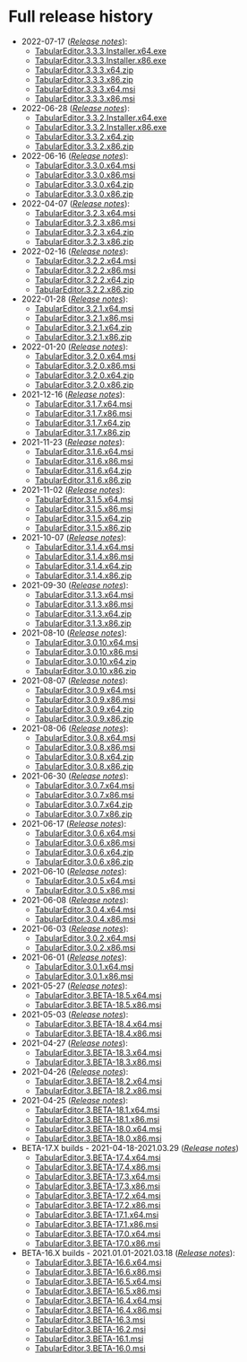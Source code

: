 # Full release history

- 2022-07-17 (*[Release notes](release-notes/3_3_3.md)*):
  - [TabularEditor.3.3.3.Installer.x64.exe](https://cdn.tabulareditor.com/files/TabularEditor.3.3.3.Installer.x64.exe)
  - [TabularEditor.3.3.3.Installer.x86.exe](https://cdn.tabulareditor.com/files/TabularEditor.3.3.3.Installer.x86.exe)
  - [TabularEditor.3.3.3.x64.zip](https://cdn.tabulareditor.com/files/TabularEditor.3.3.3.x64.zip)
  - [TabularEditor.3.3.3.x86.zip](https://cdn.tabulareditor.com/files/TabularEditor.3.3.3.x86.zip)
  - [TabularEditor.3.3.3.x64.msi](https://cdn.tabulareditor.com/files/TabularEditor.3.3.3.x64.msi)
  - [TabularEditor.3.3.3.x86.msi](https://cdn.tabulareditor.com/files/TabularEditor.3.3.3.x86.msi)
- 2022-06-28 (*[Release notes](release-notes/3_3_2.md)*):
  - [TabularEditor.3.3.2.Installer.x64.exe](https://cdn.tabulareditor.com/files/TabularEditor.3.3.2.Installer.x64.exe)
  - [TabularEditor.3.3.2.Installer.x86.exe](https://cdn.tabulareditor.com/files/TabularEditor.3.3.2.Installer.x86.exe)
  - [TabularEditor.3.3.2.x64.zip](https://cdn.tabulareditor.com/files/TabularEditor.3.3.2.x64.zip)
  - [TabularEditor.3.3.2.x86.zip](https://cdn.tabulareditor.com/files/TabularEditor.3.3.2.x86.zip)
- 2022-06-16 (*[Release notes](release-notes/3_3_0.md)*):
  - [TabularEditor.3.3.0.x64.msi](https://cdn.tabulareditor.com/files/TabularEditor.3.3.0.x64.msi)
  - [TabularEditor.3.3.0.x86.msi](https://cdn.tabulareditor.com/files/TabularEditor.3.3.0.x86.msi)
  - [TabularEditor.3.3.0.x64.zip](https://cdn.tabulareditor.com/files/TabularEditor.3.3.0.x64.zip)
  - [TabularEditor.3.3.0.x86.zip](https://cdn.tabulareditor.com/files/TabularEditor.3.3.0.x86.zip)
- 2022-04-07 (*[Release notes](release-notes/3_2_3.md)*):
  - [TabularEditor.3.2.3.x64.msi](https://cdn.tabulareditor.com/files/TabularEditor.3.2.3.x64.msi)
  - [TabularEditor.3.2.3.x86.msi](https://cdn.tabulareditor.com/files/TabularEditor.3.2.3.x86.msi)
  - [TabularEditor.3.2.3.x64.zip](https://cdn.tabulareditor.com/files/TabularEditor.3.2.3.x64.zip)
  - [TabularEditor.3.2.3.x86.zip](https://cdn.tabulareditor.com/files/TabularEditor.3.2.3.x86.zip)
- 2022-02-16 (*[Release notes](release-notes/3_2_2.md)*):
  - [TabularEditor.3.2.2.x64.msi](https://cdn.tabulareditor.com/files/TabularEditor.3.2.2.x64.msi)
  - [TabularEditor.3.2.2.x86.msi](https://cdn.tabulareditor.com/files/TabularEditor.3.2.2.x86.msi)
  - [TabularEditor.3.2.2.x64.zip](https://cdn.tabulareditor.com/files/TabularEditor.3.2.2.x64.zip)
  - [TabularEditor.3.2.2.x86.zip](https://cdn.tabulareditor.com/files/TabularEditor.3.2.2.x86.zip)
- 2022-01-28 (*[Release notes](release-notes/3_2_1.md)*):
  - [TabularEditor.3.2.1.x64.msi](https://cdn.tabulareditor.com/files/TabularEditor.3.2.1.x64.msi)
  - [TabularEditor.3.2.1.x86.msi](https://cdn.tabulareditor.com/files/TabularEditor.3.2.1.x86.msi)
  - [TabularEditor.3.2.1.x64.zip](https://cdn.tabulareditor.com/files/TabularEditor.3.2.1.x64.zip)
  - [TabularEditor.3.2.1.x86.zip](https://cdn.tabulareditor.com/files/TabularEditor.3.2.1.x86.zip)
- 2022-01-20 (*[Release notes](release-notes/3_2_0.md)*):
  - [TabularEditor.3.2.0.x64.msi](https://cdn.tabulareditor.com/files/TabularEditor.3.2.0.x64.msi)
  - [TabularEditor.3.2.0.x86.msi](https://cdn.tabulareditor.com/files/TabularEditor.3.2.0.x86.msi)
  - [TabularEditor.3.2.0.x64.zip](https://cdn.tabulareditor.com/files/TabularEditor.3.2.0.x64.zip)
  - [TabularEditor.3.2.0.x86.zip](https://cdn.tabulareditor.com/files/TabularEditor.3.2.0.x86.zip)
- 2021-12-16 (*[Release notes](release-notes/3_1_7.md)*):
  - [TabularEditor.3.1.7.x64.msi](https://cdn.tabulareditor.com/files/TabularEditor.3.1.7.x64.msi)
  - [TabularEditor.3.1.7.x86.msi](https://cdn.tabulareditor.com/files/TabularEditor.3.1.7.x86.msi)
  - [TabularEditor.3.1.7.x64.zip](https://cdn.tabulareditor.com/files/TabularEditor.3.1.7.x64.zip)
  - [TabularEditor.3.1.7.x86.zip](https://cdn.tabulareditor.com/files/TabularEditor.3.1.7.x86.zip)
- 2021-11-23 (*[Release notes](release-notes/3_1_6.md)*):
  - [TabularEditor.3.1.6.x64.msi](https://cdn.tabulareditor.com/files/TabularEditor.3.1.6.x64.msi)
  - [TabularEditor.3.1.6.x86.msi](https://cdn.tabulareditor.com/files/TabularEditor.3.1.6.x86.msi)
  - [TabularEditor.3.1.6.x64.zip](https://cdn.tabulareditor.com/files/TabularEditor.3.1.6.x64.zip)
  - [TabularEditor.3.1.6.x86.zip](https://cdn.tabulareditor.com/files/TabularEditor.3.1.6.x86.zip)
- 2021-11-02 (*[Release notes](release-notes/3_1_5.md)*):
  - [TabularEditor.3.1.5.x64.msi](https://cdn.tabulareditor.com/files/TabularEditor.3.1.5.x64.msi)
  - [TabularEditor.3.1.5.x86.msi](https://cdn.tabulareditor.com/files/TabularEditor.3.1.5.x86.msi)
  - [TabularEditor.3.1.5.x64.zip](https://cdn.tabulareditor.com/files/TabularEditor.3.1.5.x64.zip)
  - [TabularEditor.3.1.5.x86.zip](https://cdn.tabulareditor.com/files/TabularEditor.3.1.5.x86.zip)
- 2021-10-07 (*[Release notes](release-notes/3_1_4.md)*):
  - [TabularEditor.3.1.4.x64.msi](https://cdn.tabulareditor.com/files/TabularEditor.3.1.4.x64.msi)
  - [TabularEditor.3.1.4.x86.msi](https://cdn.tabulareditor.com/files/TabularEditor.3.1.4.x86.msi)
  - [TabularEditor.3.1.4.x64.zip](https://cdn.tabulareditor.com/files/TabularEditor.3.1.4.x64.zip)
  - [TabularEditor.3.1.4.x86.zip](https://cdn.tabulareditor.com/files/TabularEditor.3.1.4.x86.zip)
- 2021-09-30 (*[Release notes](release-notes/3_1_3.md)*):
  - [TabularEditor.3.1.3.x64.msi](https://cdn.tabulareditor.com/files/TabularEditor.3.1.3.x64.msi)
  - [TabularEditor.3.1.3.x86.msi](https://cdn.tabulareditor.com/files/TabularEditor.3.1.3.x86.msi)
  - [TabularEditor.3.1.3.x64.zip](https://cdn.tabulareditor.com/files/TabularEditor.3.1.3.x64.zip)
  - [TabularEditor.3.1.3.x86.zip](https://cdn.tabulareditor.com/files/TabularEditor.3.1.3.x86.zip)
- 2021-08-10 (*[Release notes](release-notes/3_0_10.md)*):
  - [TabularEditor.3.0.10.x64.msi](https://cdn.tabulareditor.com/files/TabularEditor.3.0.10.x64.msi)
  - [TabularEditor.3.0.10.x86.msi](https://cdn.tabulareditor.com/files/TabularEditor.3.0.10.x86.msi)
  - [TabularEditor.3.0.10.x64.zip](https://cdn.tabulareditor.com/files/TabularEditor.3.0.10.x64.zip)
  - [TabularEditor.3.0.10.x86.zip](https://cdn.tabulareditor.com/files/TabularEditor.3.0.10.x86.zip)
- 2021-08-07 (*[Release notes](release-notes/3_0_9.md)*):
  - [TabularEditor.3.0.9.x64.msi](https://cdn.tabulareditor.com/files/TabularEditor.3.0.9.x64.msi)
  - [TabularEditor.3.0.9.x86.msi](https://cdn.tabulareditor.com/files/TabularEditor.3.0.9.x86.msi)
  - [TabularEditor.3.0.9.x64.zip](https://cdn.tabulareditor.com/files/TabularEditor.3.0.9.x64.zip)
  - [TabularEditor.3.0.9.x86.zip](https://cdn.tabulareditor.com/files/TabularEditor.3.0.9.x86.zip)
- 2021-08-06 (*[Release notes](release-notes/3_0_8.md)*):
  - [TabularEditor.3.0.8.x64.msi](https://cdn.tabulareditor.com/files/TabularEditor.3.0.8.x64.msi)
  - [TabularEditor.3.0.8.x86.msi](https://cdn.tabulareditor.com/files/TabularEditor.3.0.8.x86.msi)
  - [TabularEditor.3.0.8.x64.zip](https://cdn.tabulareditor.com/files/TabularEditor.3.0.8.x64.zip)
  - [TabularEditor.3.0.8.x86.zip](https://cdn.tabulareditor.com/files/TabularEditor.3.0.8.x86.zip)
- 2021-06-30 (*[Release notes](release-notes/3_0_7.md)*):
  - [TabularEditor.3.0.7.x64.msi](https://cdn.tabulareditor.com/files/TabularEditor.3.0.7.x64.msi)
  - [TabularEditor.3.0.7.x86.msi](https://cdn.tabulareditor.com/files/TabularEditor.3.0.7.x86.msi)
  - [TabularEditor.3.0.7.x64.zip](https://cdn.tabulareditor.com/files/TabularEditor.3.0.7.x64.zip)
  - [TabularEditor.3.0.7.x86.zip](https://cdn.tabulareditor.com/files/TabularEditor.3.0.7.x86.zip)
- 2021-06-17 (*[Release notes](release-notes/3_0_6.md)*):
  - [TabularEditor.3.0.6.x64.msi](https://cdn.tabulareditor.com/files/TabularEditor.3.0.6.x64.msi)
  - [TabularEditor.3.0.6.x86.msi](https://cdn.tabulareditor.com/files/TabularEditor.3.0.6.x86.msi)
  - [TabularEditor.3.0.6.x64.zip](https://cdn.tabulareditor.com/files/TabularEditor.3.0.6.x64.zip)
  - [TabularEditor.3.0.6.x86.zip](https://cdn.tabulareditor.com/files/TabularEditor.3.0.6.x86.zip)
- 2021-06-10 (*[Release notes](release-notes/3_0_5.md)*):
  - [TabularEditor.3.0.5.x64.msi](https://cdn.tabulareditor.com/files/TabularEditor.3.0.5.x64.msi)
  - [TabularEditor.3.0.5.x86.msi](https://cdn.tabulareditor.com/files/TabularEditor.3.0.5.x86.msi)
- 2021-06-08 (*[Release notes](release-notes/3_0_4.md)*):
  - [TabularEditor.3.0.4.x64.msi](https://cdn.tabulareditor.com/files/TabularEditor.3.0.4.x64.msi)
  - [TabularEditor.3.0.4.x86.msi](https://cdn.tabulareditor.com/files/TabularEditor.3.0.4.x86.msi)
- 2021-06-03 (*[Release notes](release-notes/3_0_2.md)*):
  - [TabularEditor.3.0.2.x64.msi](https://cdn.tabulareditor.com/files/TabularEditor.3.0.2.x64.msi)
  - [TabularEditor.3.0.2.x86.msi](https://cdn.tabulareditor.com/files/TabularEditor.3.0.2.x86.msi)
- 2021-06-01 (*[Release notes](release-notes/3_0_1.md)*):
  - [TabularEditor.3.0.1.x64.msi](https://cdn.tabulareditor.com/files/TabularEditor.3.0.1.x64.msi)
  - [TabularEditor.3.0.1.x86.msi](https://cdn.tabulareditor.com/files/TabularEditor.3.0.1.x86.msi)
- 2021-05-27 (*[Release notes](release-notes/beta-18_5.md)*):
  - [TabularEditor.3.BETA-18.5.x64.msi](https://cdn.tabulareditor.com/files/TabularEditor.3.BETA-18.5.x64.msi)
  - [TabularEditor.3.BETA-18.5.x86.msi](https://cdn.tabulareditor.com/files/TabularEditor.3.BETA-18.5.x86.msi)
- 2021-05-03 (*[Release notes](release-notes/beta-18_4.md)*):
  - [TabularEditor.3.BETA-18.4.x64.msi](https://cdn.tabulareditor.com/files/TabularEditor.3.BETA-18.4.x64.msi)
  - [TabularEditor.3.BETA-18.4.x86.msi](https://cdn.tabulareditor.com/files/TabularEditor.3.BETA-18.4.x86.msi)
- 2021-04-27 (*[Release notes](release-notes/beta-18_3.md)*):
  - [TabularEditor.3.BETA-18.3.x64.msi](https://cdn.tabulareditor.com/files/TabularEditor.3.BETA-18.3.x64.msi)
  - [TabularEditor.3.BETA-18.3.x86.msi](https://cdn.tabulareditor.com/files/TabularEditor.3.BETA-18.3.x86.msi)
- 2021-04-26 (*[Release notes](release-notes/beta-18_3.md)*):
  - [TabularEditor.3.BETA-18.2.x64.msi](https://cdn.tabulareditor.com/files/TabularEditor.3.BETA-18.2.x64.msi)
  - [TabularEditor.3.BETA-18.2.x86.msi](https://cdn.tabulareditor.com/files/TabularEditor.3.BETA-18.2.x86.msi)
- 2021-04-25 (*[Release notes](release-notes/beta-18_3.md)*):
  - [TabularEditor.3.BETA-18.1.x64.msi](https://cdn.tabulareditor.com/files/TabularEditor.3.BETA-18.1.x64.msi)
  - [TabularEditor.3.BETA-18.1.x86.msi](https://cdn.tabulareditor.com/files/TabularEditor.3.BETA-18.1.x86.msi)
  - [TabularEditor.3.BETA-18.0.x64.msi](https://cdn.tabulareditor.com/files/TabularEditor.3.BETA-18.0.x64.msi)
  - [TabularEditor.3.BETA-18.0.x86.msi](https://cdn.tabulareditor.com/files/TabularEditor.3.BETA-18.0.x86.msi)
- BETA-17.X builds - 2021-04-18-2021.03.29 (*[Release notes](release-notes/beta-17_4.md)*)
  - [TabularEditor.3.BETA-17.4.x64.msi](https://cdn.tabulareditor.com/files/TabularEditor.3.BETA-17.4.x64.msi)
  - [TabularEditor.3.BETA-17.4.x86.msi](https://cdn.tabulareditor.com/files/TabularEditor.3.BETA-17.4.x86.msi)
  - [TabularEditor.3.BETA-17.3.x64.msi](https://cdn.tabulareditor.com/files/TabularEditor.3.BETA-17.3.x64.msi)
  - [TabularEditor.3.BETA-17.3.x86.msi](https://cdn.tabulareditor.com/files/TabularEditor.3.BETA-17.3.x86.msi)
  - [TabularEditor.3.BETA-17.2.x64.msi](https://cdn.tabulareditor.com/files/TabularEditor.3.BETA-17.2.x64.msi)
  - [TabularEditor.3.BETA-17.2.x86.msi](https://cdn.tabulareditor.com/files/TabularEditor.3.BETA-17.2.x86.msi)
  - [TabularEditor.3.BETA-17.1.x64.msi](https://cdn.tabulareditor.com/files/TabularEditor.3.BETA-17.1.x64.msi)
  - [TabularEditor.3.BETA-17.1.x86.msi](https://cdn.tabulareditor.com/files/TabularEditor.3.BETA-17.1.x86.msi)
  - [TabularEditor.3.BETA-17.0.x64.msi](https://cdn.tabulareditor.com/files/TabularEditor.3.BETA-17.0.x64.msi)
  - [TabularEditor.3.BETA-17.0.x86.msi](https://cdn.tabulareditor.com/files/TabularEditor.3.BETA-17.0.x86.msi)
- BETA-16.X builds - 2021.01.01-2021.03.18 (*[Release notes](release-notes/beta-16_6.md)*):
  - [TabularEditor.3.BETA-16.6.x64.msi](https://cdn.tabulareditor.com/files/TabularEditor.3.BETA-16.6.x64.msi)
  - [TabularEditor.3.BETA-16.6.x86.msi](https://cdn.tabulareditor.com/files/TabularEditor.3.BETA-16.6.x86.msi)
  - [TabularEditor.3.BETA-16.5.x64.msi](https://cdn.tabulareditor.com/files/TabularEditor.3.BETA-16.5.x64.msi)
  - [TabularEditor.3.BETA-16.5.x86.msi](https://cdn.tabulareditor.com/files/TabularEditor.3.BETA-16.5.x86.msi)
  - [TabularEditor.3.BETA-16.4.x64.msi](https://cdn.tabulareditor.com/files/TabularEditor.3.BETA-16.4.x64.msi)
  - [TabularEditor.3.BETA-16.4.x86.msi](https://cdn.tabulareditor.com/files/TabularEditor.3.BETA-16.4.x86.msi)
  - [TabularEditor.3.BETA-16.3.msi](https://cdn.tabulareditor.com/files/TabularEditor.3.BETA-16.3.msi)
  - [TabularEditor.3.BETA-16.2.msi](https://cdn.tabulareditor.com/files/TabularEditor.3.BETA-16.2.msi)
  - [TabularEditor.3.BETA-16.1.msi](https://cdn.tabulareditor.com/files/TabularEditor.3.BETA-16.1.msi)
  - [TabularEditor.3.BETA-16.0.msi](https://cdn.tabulareditor.com/files/TabularEditor.3.BETA-16.0.msi)
